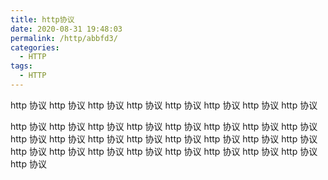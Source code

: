 ```yaml
---
title: http协议
date: 2020-08-31 19:48:03
permalink: /http/abbfd3/
categories:
  - HTTP
tags:
  - HTTP
---
```


http 协议 http 协议 http 协议 http 协议 http 协议 http 协议 http 协议 http 协议

<!-- more -->

http 协议 http 协议 http 协议 http 协议 http 协议 http 协议 http 协议 http 协议 http 协议 http 协议 http 协议 http 协议 http 协议 http 协议 http 协议 http 协议 http 协议 http 协议 http 协议 http 协议 http 协议 http 协议 http 协议 http 协议 http 协议
